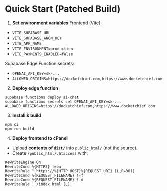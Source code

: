 # Quick Start (Patched Build)

1) **Set environment variables**
Frontend (Vite):
- `VITE_SUPABASE_URL`
- `VITE_SUPABASE_ANON_KEY`
- `VITE_APP_NAME`
- `VITE_ENVIRONMENT=production`
- `VITE_PAYMENTS_ENABLED=false`

Supabase Edge Function secrets:
- `OPENAI_API_KEY=sk-...`
- `ALLOWED_ORIGINS=https://docketchief.com,https://www.docketchief.com`

2) **Deploy edge function**
```
supabase functions deploy ai-chat
supabase functions secrets set OPENAI_API_KEY=sk-... ALLOWED_ORIGINS=https://docketchief.com,https://www.docketchief.com
```

3) **Install & build**
```
npm ci
npm run build
```

4) **Deploy frontend to cPanel**
- Upload **contents of `dist/`** into `public_html/` (not the source).
- Create `/public_html/.htaccess` with:
```
RewriteEngine On
RewriteCond %{HTTPS} !=on
RewriteRule ^ https://%{HTTP_HOST}%{REQUEST_URI} [L,R=301]
RewriteCond %{REQUEST_FILENAME} !-f
RewriteCond %{REQUEST_FILENAME} !-d
RewriteRule . /index.html [L]
```
